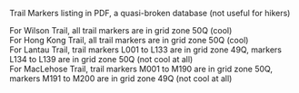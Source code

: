 Trail Markers listing in PDF, a quasi-broken database (not useful for hikers)

For Wilson Trail, all trail markers are in grid zone 50Q (cool)
<br>For Hong Kong Trail, all trail markers are in grid zone 50Q (cool)
<br>For Lantau Trail, trail markers L001 to L133 are in grid zone 49Q, markers L134 to L139 are in grid zone 50Q (not cool at all)
<br>For MacLehose Trail, trail markers M001 to M190 are in grid zone 50Q, markers M191 to M200 are in grid zone 49Q (not cool at all)
